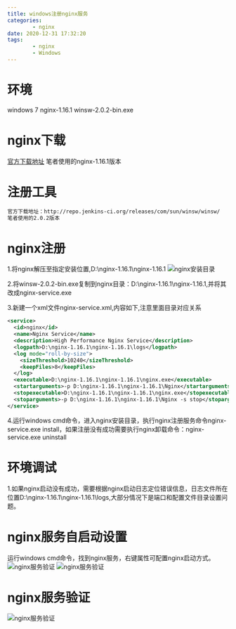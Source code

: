 ```yaml
---
title: windows注册nginx服务
categories: 
		- nginx
date: 2020-12-31 17:32:20
tags: 
		- nginx
		- Windows
---
```

<!-- toc -->

# <span id="inline-blue">环境</span>
windows 7
nginx-1.16.1
winsw-2.0.2-bin.exe

# <span id="inline-blue">nginx下载</span>

[官方下载地址](http://nginx.org/en/download.html)
笔者使用的nginx-1.16.1版本

# <span id="inline-blue">注册工具</span>
```bash
官方下载地址：http://repo.jenkins-ci.org/releases/com/sun/winsw/winsw/
笔者使用的2.0.2版本
```
# <span id="inline-blue">nginx注册</span>

1.将nginx解压至指定安装位置,D:\nginx-1.16.1\nginx-1.16.1
![nginx安装目录](/images/nginx/nginx_20201231_01.png)

2.将winsw-2.0.2-bin.exe复制到nginx目录：D:\nginx-1.16.1\nginx-1.16.1,并将其改成nginx-service.exe 

3.新建一个xml文件nginx-service.xml,内容如下,注意里面目录对应关系
```xml
<service>
  <id>nginx</id>
  <name>Nginx Service</name>
  <description>High Performance Nginx Service</description>
  <logpath>D:\nginx-1.16.1\nginx-1.16.1\logs</logpath>
  <log mode="roll-by-size">
    <sizeThreshold>10240</sizeThreshold>
    <keepFiles>8</keepFiles>
  </log>
  <executable>D:\nginx-1.16.1\nginx-1.16.1\nginx.exe</executable>
  <startarguments>-p D:\nginx-1.16.1\nginx-1.16.1\Nginx</startarguments>
  <stopexecutable>D:\nginx-1.16.1\nginx-1.16.1\nginx.exe</stopexecutable>
  <stoparguments>-p D:\nginx-1.16.1\nginx-1.16.1\Nginx -s stop</stoparguments>
</service>
```
4.运行windows cmd命令，进入nginx安装目录，执行nginx注册服务命令nginx-service.exe install，如果注册没有成功需要执行nginx卸载命令：nginx-service.exe uninstall

# <span id="inline-blue">环境调试</span>

1.如果nginx启动没有成功，需要根据nginx启动日志定位错误信息，日志文件所在位置D:\nginx-1.16.1\nginx-1.16.1\logs,大部分情况下是端口和配置文件目录设置问题。

# <span id="inline-blue">nginx服务自启动设置</span>

运行windows cmd命令，找到nginx服务，右键属性可配置nginx启动方式。
![nginx服务验证](/images/nginx/nginx_20201231_02.png)
![nginx服务验证](/images/nginx/nginx_20201231_03.png)

# <span id="inline-blue">nginx服务验证</span>
![nginx服务验证](/images/nginx/nginx_20201231_04.png)
